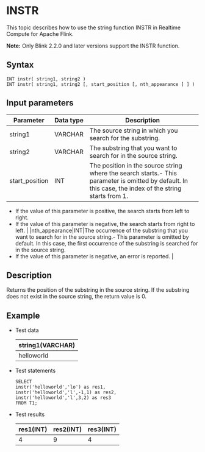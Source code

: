 # INSTR

This topic describes how to use the string function INSTR in Realtime Compute for Apache Flink.

**Note:** Only Blink 2.2.0 and later versions support the INSTR function.

## Syntax

```
INT instr( string1, string2 ) 
INT instr( string1, string2 [, start_position [, nth_appearance ] ] )   
```

## Input parameters

|Parameter|Data type|Description|
|---------|---------|-----------|
|string1|VARCHAR|The source string in which you search for the substring.|
|string2|VARCHAR|The substring that you want to search for in the source string.|
|start\_position|INT|The position in the source string where the search starts.-   This parameter is omitted by default. In this case, the index of the string starts from 1.
-   If the value of this parameter is positive, the search starts from left to right.
-   If the value of this parameter is negative, the search starts from right to left. |
|nth\_appearance|INT|The occurrence of the substring that you want to search for in the source string.-   This parameter is omitted by default. In this case, the first occurrence of the substring is searched for in the source string.
-   If the value of this parameter is negative, an error is reported. |

## Description

Returns the position of the substring in the source string. If the substring does not exist in the source string, the return value is 0.

## Example

-   Test data

    |string1\(VARCHAR\)|
    |------------------|
    |helloworld|

-   Test statements

    ```
    SELECT 
    instr('helloworld','lo') as res1,
    instr('helloworld','l',-1,1) as res2,   
    instr('helloworld','l',3,2) as res3
    FROM T1;            
    ```

-   Test results

    |res1\(INT\)|res2\(INT\)|res3\(INT\)|
    |-----------|-----------|-----------|
    |4|9|4|


